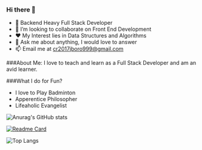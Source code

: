### Hi there 👋

- 🔭 Backend Heavy Full Stack Developer
- 👯 I’m looking to collaborate on Front End Development
- ❤️ My Interest lies in Data Structures and Algorithms
- 💬 Ask me about anything, I would love to answer
- 📫 Email me at cr2017jboro999@gmail.com

###About Me:
I love to teach and learn as a Full Stack Developer and am an avid learner.

###What I do for Fun?
- I love to Play Badminton
- Apperentice Philosopher
- Lifeaholic Evangelist

![Anurag's GitHub stats](https://github-readme-stats.vercel.app/api?username=JugalBoro&show_icons=true&theme=radical)

[![Readme Card](https://github-readme-stats.vercel.app/api/pin/?username=JugalBoro&repo=github-readme-stats)](https://github.com/anuraghazra/github-readme-stats)

![Top Langs](https://github-readme-stats.vercel.app/api/top-langs/?username=JugalBoro&size_weight=0.5&count_weight=0.5)

